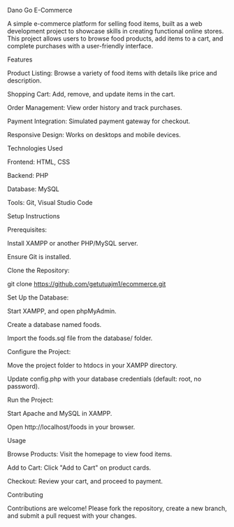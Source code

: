 Dano Go E-Commerce

A simple e-commerce platform for selling food items, built as a web development project to showcase skills in creating functional online stores. This project allows users to browse food products, add items to a cart, and complete purchases with a user-friendly interface.

Features





Product Listing: Browse a variety of food items with details like price and description.



Shopping Cart: Add, remove, and update items in the cart.



Order Management: View order history and track purchases.



Payment Integration: Simulated payment gateway for checkout.



Responsive Design: Works on desktops and mobile devices.

Technologies Used





Frontend: HTML, CSS



Backend: PHP



Database: MySQL



Tools: Git, Visual Studio Code

Setup Instructions





Prerequisites:





Install XAMPP or another PHP/MySQL server.



Ensure Git is installed.



Clone the Repository:

git clone https://github.com/getutuajm1/ecommerce.git



Set Up the Database:





Start XAMPP, and open phpMyAdmin.



Create a database named foods.



Import the foods.sql file from the database/ folder.



Configure the Project:





Move the project folder to htdocs in your XAMPP directory.



Update config.php with your database credentials (default: root, no password).



Run the Project:





Start Apache and MySQL in XAMPP.



Open http://localhost/foods in your browser.

Usage





Browse Products: Visit the homepage to view food items.



Add to Cart: Click "Add to Cart" on product cards.



Checkout: Review your cart, and proceed to payment.



Contributing

Contributions are welcome! Please fork the repository, create a new branch, and submit a pull request with your changes.



